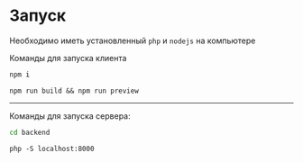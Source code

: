 # Запуск

Необходимо иметь установленный `php` и `nodejs` на компьютере

Команды для запуска клиента
```bash
npm i
```

```
npm run build && npm run preview
```

---

Команды для запуска сервера:
```bash
cd backend
```

```
php -S localhost:8000
```
